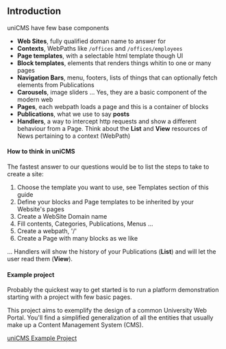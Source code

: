 Introduction
------------

uniCMS have few base components

- **Web Sites**, fully qualified doman name to answer for
- **Contexts**, WebPaths like `/offices` and `/offices/employees` 
- **Page templates**, with a selectable html template though UI
- **Block templates**, elements that renders things whitin to one or many pages
- **Navigation Bars**, menu, footers, lists of things that can optionally fetch elements from Publications
- **Carousels**, image sliders ... Yes, they are a basic component of the modern web
- **Pages**, each webpath loads a page and this is a container of blocks
- **Publications**, what we use to say __posts__
- **Handlers**, a way to intercept http requests and show a different behaviour from a Page. 
Think about the **List** and **View** resources of News pertaining to a context (WebPath)


#### How to think in uniCMS

The fastest answer to our questions would be to list the steps to take to create a site:

1. Choose the template you want to use, see Templates section of this guide 
2. Define your blocks and Page templates to be inherited by your Website's pages
3. Create a WebSite Domain name
4. Fill contents, Categories, Publications, Menus ...
5. Create a webpath, '/'
6. Create a Page with many blocks as we like

... Handlers will show the history of your Publications (**List**) and will 
let the user read them (**View**).


#### Example project

Probably the quickest way to get started is to run a platform 
demonstration starting with a project with few basic pages.

This project aims to exemplify the design of a common University Web Portal.
You'll find a simplified generalization of all
the entities that usually make up a Content Management System (CMS).

[uniCMS Example Project](https://github.com/UniversitaDellaCalabria/Portale-PoC)
